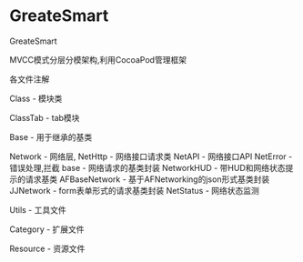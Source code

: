 # GreateSmart

GreateSmart

MVCC模式分层分模架构,利用CocoaPod管理框架

各文件注解

Class - 模块类

ClassTab - tab模块

Base - 用于继承的基类

Network - 网络层,
        NetHttp - 网络接口请求类
        NetAPI - 网络接口API
        NetError - 错误处理,拦截
        base - 网络请求的基类封装
                    NetworkHUD - 带HUD和网络状态提示的请求基类
                    AFBaseNetwork - 基于AFNetworking的json形式基类封装
                    JJNetwork - form表单形式的请求基类封装
        NetStatus - 网络状态监测

Utils - 工具文件

Category - 扩展文件

Resource - 资源文件


